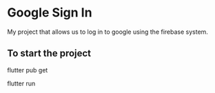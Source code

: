 # Google Sign In

My project that allows us to log in to google using the firebase system.

## To start the project
flutter pub get

flutter run
